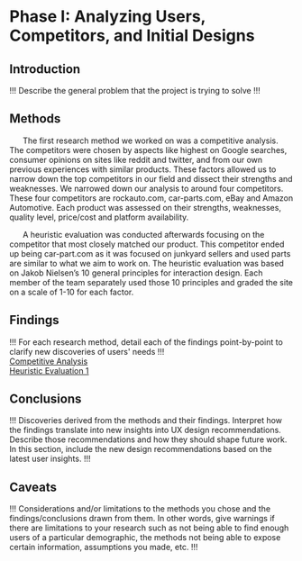 # Phase I: Analyzing Users, Competitors, and Initial Designs

## Introduction

!!! Describe the general problem that the project is trying to solve !!!

## Methods
&nbsp;&nbsp;&nbsp;&nbsp;&nbsp;&nbsp;The first research method we worked on was a competitive analysis. The competitors were chosen by aspects like highest on Google searches, consumer opinions on sites like reddit and twitter, and from our own previous experiences with similar products. These factors allowed us to narrow down the top competitors in our field and dissect their strengths and weaknesses. We narrowed down our analysis to around four competitors. These four competitors are rockauto.com, car-parts.com, eBay and Amazon Automotive. Each product was assessed on their strengths, weaknesses, quality level, price/cost and platform availability.  
  
&nbsp;&nbsp;&nbsp;&nbsp;&nbsp;&nbsp;A heuristic evaluation was conducted afterwards focusing on the competitor that most closely matched our product. This competitor ended up being car-part.com as it was focused on junkyard sellers and used parts are similar to what we aim to work on. The heuristic evaluation was based on Jakob Nielsen’s 10 general principles for interaction design. Each member of the team separately used those 10 principles and graded the site on a scale of 1-10 for each factor.  


## Findings

!!! For each research method, detail each of the findings point-by-point to clarify new discoveries of users' needs !!!  
[Competitive Analysis](https://github.com/ChicoState/ux-autoscrap/blob/main/phaseI/CompetitiveAnalysis.pdf)  
[Heuristic Evaluation 1](https://github.com/ChicoState/ux-autoscrap/files/14465388/HE1.pdf)


## Conclusions

!!! Discoveries derived from the methods and their findings. Interpret how the findings translate into new insights into UX design recommendations. Describe those recommendations and how they should shape future work. In this section, include the new design recommendations based on the latest user insights. !!!

## Caveats

!!! Considerations and/or limitations to the methods you chose and the findings/conclusions drawn from them. In other words, give warnings if there are limitations to your research such as not being able to find enough users of a particular demographic, the methods not being able to expose certain information, assumptions you made, etc. !!!
